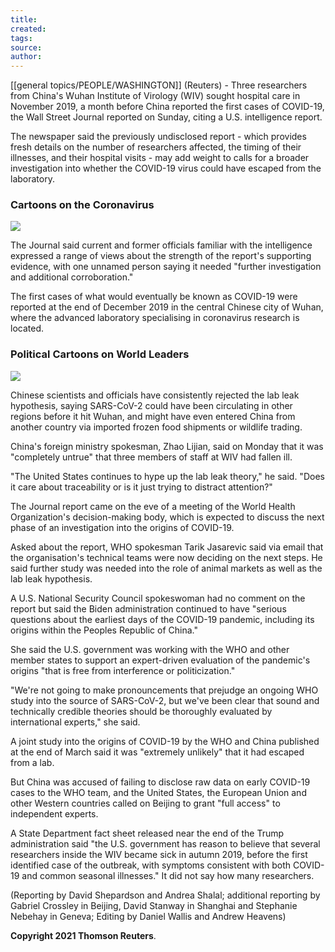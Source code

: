 ```yaml
---
title:
created:
tags:
source:
author:
---
```

[[general topics/PEOPLE/WASHINGTON]] (Reuters) - Three researchers from China's Wuhan Institute of Virology (WIV) sought hospital care in November 2019, a month before China reported the first cases of COVID-19, the Wall Street Journal reported on Sunday, citing a U.S. intelligence report.

The newspaper said the previously undisclosed report - which provides fresh details on the number of researchers affected, the timing of their illnesses, and their hospital visits - may add weight to calls for a broader investigation into whether the COVID-19 virus could have escaped from the laboratory.

### Cartoons on the Coronavirus

![](https://www.usnews.com/dims4/USNEWS/87c37e0/2147483647/thumbnail/640x420/quality/85/?url=http%3A%2F%2Fmedia.beam.usnews.com%2F6c%2F09%2F1e02eec04d30aa47143f747efcfd%2F20210603edshe-b.jpg)

The Journal said current and former officials familiar with the intelligence expressed a range of views about the strength of the report's supporting evidence, with one unnamed person saying it needed "further investigation and additional corroboration."

The first cases of what would eventually be known as COVID-19 were reported at the end of December 2019 in the central Chinese city of Wuhan, where the advanced laboratory specialising in coronavirus research is located.

### Political Cartoons on World Leaders

![](https://www.usnews.com/dims4/USNEWS/6f86c01/2147483647/thumbnail/640x420/quality/85/?url=http%3A%2F%2Fmedia.beam.usnews.com%2Fc2%2F61%2F2fa7ca224e8482efaf43da61e307%2F20210525edsuc-a.jpg)

Chinese scientists and officials have consistently rejected the lab leak hypothesis, saying SARS-CoV-2 could have been circulating in other regions before it hit Wuhan, and might have even entered China from another country via imported frozen food shipments or wildlife trading.

China's foreign ministry spokesman, Zhao Lijian, said on Monday that it was "completely untrue" that three members of staff at WIV had fallen ill.

"The United States continues to hype up the lab leak theory," he said. "Does it care about traceability or is it just trying to distract attention?"

The Journal report came on the eve of a meeting of the World Health Organization's decision-making body, which is expected to discuss the next phase of an investigation into the origins of COVID-19.

Asked about the report, WHO spokesman Tarik Jasarevic said via email that the organisation's technical teams were now deciding on the next steps. He said further study was needed into the role of animal markets as well as the lab leak hypothesis.

A U.S. National Security Council spokeswoman had no comment on the report but said the Biden administration continued to have "serious questions about the earliest days of the COVID-19 pandemic, including its origins within the Peoples Republic of China."

She said the U.S. government was working with the WHO and other member states to support an expert-driven evaluation of the pandemic's origins "that is free from interference or politicization."

"We're not going to make pronouncements that prejudge an ongoing WHO study into the source of SARS-CoV-2, but we've been clear that sound and technically credible theories should be thoroughly evaluated by international experts," she said.

A joint study into the origins of COVID-19 by the WHO and China published at the end of March said it was "extremely unlikely" that it had escaped from a lab.

But China was accused of failing to disclose raw data on early COVID-19 cases to the WHO team, and the United States, the European Union and other Western countries called on Beijing to grant "full access" to independent experts.

A State Department fact sheet released near the end of the Trump administration said "the U.S. government has reason to believe that several researchers inside the WIV became sick in autumn 2019, before the first identified case of the outbreak, with symptoms consistent with both COVID-19 and common seasonal illnesses." It did not say how many researchers.

(Reporting by David Shepardson and Andrea Shalal; additional reporting by Gabriel Crossley in Beijing, David Stanway in Shanghai and Stephanie Nebehay in Geneva; Editing by Daniel Wallis and Andrew Heavens)

**Copyright 2021 Thomson Reuters**.